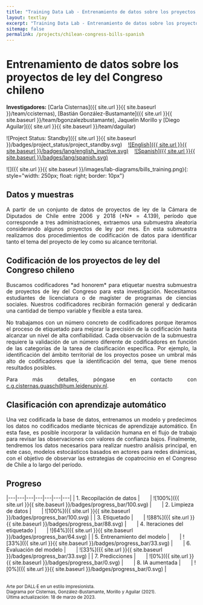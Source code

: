 ```yaml
---
title: "Training Data Lab - Entrenamiento de datos sobre los proyectos de ley del Congreso chileno"
layout: textlay
excerpt: "Training Data Lab - Entrenamiento de datos sobre los proyectos de ley del Congreso chileno"
sitemap: false
permalink: /projects/chilean-congress-bills-spanish
---
```


# Entrenamiento de datos sobre los proyectos de ley del Congreso chileno

**Investigadores:** [Carla Cisternas]({{ site.url }}{{ site.baseurl }}/team/ccisternas), [Bastián González-Bustamante]({{ site.url }}{{ site.baseurl }}/team/bgonzalezbustamante), Jaquelin Morillo y [Diego Aguilar]({{ site.url }}{{ site.baseurl }}/team/daguilar)

![Project Status: Standby]({{ site.url }}{{ site.baseurl }}/badges/project_status/project_standby.svg) &nbsp;&nbsp; [![English]({{ site.url }}{{ site.baseurl }}/badges/lang/english_inactive.svg)](https://training-datalab.com/projects/chilean-congress-bills) &nbsp;&nbsp; [![Spanish]({{ site.url }}{{ site.baseurl }}/badges/lang/spanish.svg)](https://training-datalab.com/projects/chilean-congress-bills-spanish)

![]({{ site.url }}{{ site.baseurl }}/images/lab-diagrams/bills_training.png){: style="width: 250px; float: right; border: 10px"}

## Datos y muestras

<p align="justify">A partir de un conjunto de datos de proyectos de ley de la Cámara de Diputados de Chile entre 2006 y 2018 (*N* = 4.139), período que corresponde a tres administraciones, extraemos una submuestra aleatoria considerando algunos proyectos de ley por mes. En esta submuestra realizamos dos procedimientos de codificación de datos para identificar tanto el tema del proyecto de ley como su alcance territorial. </p>

## Codificación de los proyectos de ley del Congreso chileno

<p align="justify">Buscamos codificadores *ad honorem* para etiquetar nuestra submuestra de proyectos de ley del Congreso para esta investigación. Necesitamos estudiantes de licenciatura o de magíster de programas de ciencias sociales. Nuestros codificadores recibirán formación general y dedicarán una cantidad de tiempo variable y flexible a esta tarea.</p>

<p align="justify">No trabajamos con un número concreto de codificadores porque iteramos el proceso de etiquetado para mejorar la precisión de la codificación hasta alcanzar un nivel de alta confiabilidad. Cada observación de la submuestra requiere la validación de un número diferente de codificadores en función de las categorías de la tarea de clasificación específica. Por ejemplo, la identificación del ámbito territorial de los proyectos posee un umbral más alto de codificadores que la identificación del tema, que tiene menos resultados posibles.</p>

<p align="justify">Para más detalles, póngase en contacto con <a href="mailto:c.g.cisternas.guasch@hum.leidenuniv.nl">c.g.cisternas.guasch@hum.leidenuniv.nl</a>.</p>

## Clasificación con aprendizaje automático

<p align="justify">Una vez codificada la base de datos, entrenamos un modelo y predecimos los datos no codificados mediante técnicas de aprendizaje automático. En esta fase, es posible incorporar la validación humana en el flujo de trabajo para revisar las observaciones con valores de confianza bajos. Finalmente, tendremos los datos necesarios para realizar nuestro análisis principal, en este caso, modelos estocásticos basados en actores para redes dinámicas, con el objetivo de observar las estrategias de copatrocinio en el Congreso de Chile a lo largo del período.</p>

## Progreso

|---|---|---|---|---|---|---|
| 1. Recopilación de datos | &nbsp;&nbsp;&nbsp;&nbsp;&nbsp; | ![100%]({{ site.url }}{{ site.baseurl }}/badges/progress_bar/100.svg) | &nbsp;&nbsp;&nbsp;&nbsp;&nbsp; | 2. Limpieza de datos | &nbsp;&nbsp;&nbsp;&nbsp;&nbsp; | ![100%]({{ site.url }}{{ site.baseurl }}/badges/progress_bar/100.svg) |
| 3. Etiquetado | &nbsp;&nbsp;&nbsp;&nbsp;&nbsp; | ![88%]({{ site.url }}{{ site.baseurl }}/badges/progress_bar/88.svg) | &nbsp;&nbsp;&nbsp;&nbsp;&nbsp; | 4. Iteraciones del etiquetado | &nbsp;&nbsp;&nbsp;&nbsp;&nbsp; | ![64%]({{ site.url }}{{ site.baseurl }}/badges/progress_bar/64.svg) |
| 5. Entrenamiento del modelo | &nbsp;&nbsp;&nbsp;&nbsp;&nbsp; | ![33%]({{ site.url }}{{ site.baseurl }}/badges/progress_bar/33.svg) | &nbsp;&nbsp;&nbsp;&nbsp;&nbsp; | 6. Evaluación del modelo | &nbsp;&nbsp;&nbsp;&nbsp;&nbsp; | ![33%]({{ site.url }}{{ site.baseurl }}/badges/progress_bar/33.svg) |
| 7. Predicciones | &nbsp;&nbsp;&nbsp;&nbsp;&nbsp; | ![0%]({{ site.url }}{{ site.baseurl }}/badges/progress_bar/0.svg) | &nbsp;&nbsp;&nbsp;&nbsp;&nbsp; | 8. IA aumentada | &nbsp;&nbsp;&nbsp;&nbsp;&nbsp; | ![0%]({{ site.url }}{{ site.baseurl }}/badges/progress_bar/0.svg) |

<br />
<small>Arte por DALL·E en un estilo impresionista.</small><br />
<small>Diagrama por Cisternas, González-Bustamante, Morillo y Aguilar (2021).</small><br />
<small>Última actualización: 18 de marzo de 2023.</small>
